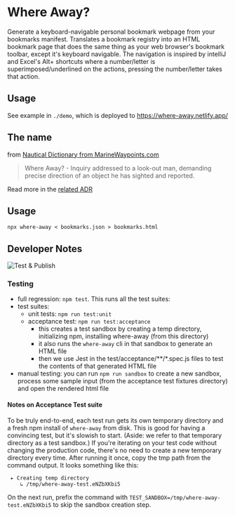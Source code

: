 # Where Away?

Generate a keyboard-navigable personal bookmark webpage from your bookmarks
manifest. Translates a bookmark registry into an HTML bookmark page that does
the same thing as your web browser's bookmark toolbar, except it's keyboard
navigable. The navigation is inspired by intelliJ and Excel's Alt+ shortcuts
where a number/letter is superimposed/underlined on the actions, pressing the
number/letter takes that action.

## Usage

See example in `./demo`, which is deployed to https://where-away.netlify.app/

## The name

from [Nautical Dictionary from MarineWaypoints.com](http://www.marinewaypoints.com/learn/glossary/glossary.shtml)

> Where Away? - Inquiry addressed to a look-out man, demanding precise direction
> of an object he has sighted and reported.

Read more in the [related ADR](doc/adr/0002-name-the-project-where-away.md)

## Usage

    npx where-away < bookmarks.json > bookmarks.html

## Developer Notes

![Test & Publish](https://github.com/alexanderbird/where-away/workflows/Test%20&%20Publish/badge.svg)

### Testing

 - full regression: `npm test`. This runs all the test suites:
 - test suites:
   - unit tests: `npm run test:unit`
   - acceptance test: `npm run test:acceptance`
      - this creates a test sandbox by creating a temp directory, initializing
        npm, installing where-away (from this directory)
      - it also runs the `where-away` cli in that sandbox to generate an HTML
        file
      - then we use Jest in the test/acceptance/**/*.spec.js files to test the
        contents of that generated HTML file
 - manual testing: you can run `npm run sandbox` to create a new sandbox,
   process some sample input (from the acceptance test fixtures directory) and
   open the rendered html file

#### Notes on Acceptance Test suite

To be truly end-to-end, each test run gets its own temporary directory and a
fresh npm install of `where-away` from disk. This is good for having a
convincing test, but it's slowish to start. (Aside: we refer to that temporary
directory as a test sandbox.) If you're iterating on your test code without
changing the production code, there's no need to create a new temporary
directory every time. After running it once, copy the tmp path from the command
output. It looks something like this:

     ▸ Creating temp directory
        ↳ /tmp/where-away-test.eNZbXKbi5

On the next run, prefix the command with
`TEST_SANDBOX=/tmp/where-away-test.eNZbXKbi5` to skip the sandbox creation step.
